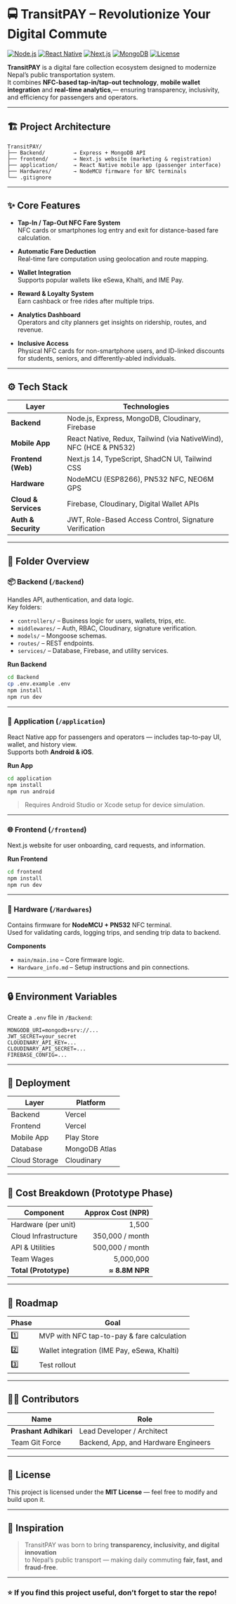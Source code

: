 # 🚍 TransitPAY – Revolutionize Your Digital Commute

[![Node.js](https://img.shields.io/badge/Node.js-18.x-brightgreen)](https://nodejs.org/)
[![React Native](https://img.shields.io/badge/React%20Native-0.7x-blue)](https://reactnative.dev/)
[![Next.js](https://img.shields.io/badge/Next.js-14-black)](https://nextjs.org/)
[![MongoDB](https://img.shields.io/badge/MongoDB-6.x-green)](https://www.mongodb.com/)
[![License](https://img.shields.io/badge/license-MIT-blue.svg)](LICENSE)

**TransitPAY** is a digital fare collection ecosystem designed to modernize Nepal’s public transportation system.  
It combines **NFC-based tap-in/tap-out technology**, **mobile wallet integration** and **real-time analytics**,— ensuring transparency, inclusivity, and efficiency for passengers and operators.

---

## 🏗️ Project Architecture

```
TransitPAY/
├── Backend/         → Express + MongoDB API
├── frontend/        → Next.js website (marketing & registration)
├── application/     → React Native mobile app (passenger interface)
├── Hardwares/       → NodeMCU firmware for NFC terminals
└── .gitignore
```

---

## ✨ Core Features

- **Tap-In / Tap-Out NFC Fare System**  
  NFC cards or smartphones log entry and exit for distance-based fare calculation.

- **Automatic Fare Deduction**  
  Real-time fare computation using geolocation and route mapping.

- **Wallet Integration**  
  Supports popular wallets like eSewa, Khalti, and IME Pay.

- **Reward & Loyalty System**  
  Earn cashback or free rides after multiple trips.

- **Analytics Dashboard**  
  Operators and city planners get insights on ridership, routes, and revenue.

- **Inclusive Access**  
  Physical NFC cards for non-smartphone users, and ID-linked discounts for students, seniors, and differently-abled individuals.

---

## ⚙️ Tech Stack

| Layer                | Technologies                                                      |
| -------------------- | ----------------------------------------------------------------- |
| **Backend**          | Node.js, Express, MongoDB, Cloudinary, Firebase                   |
| **Mobile App**       | React Native, Redux, Tailwind (via NativeWind), NFC (HCE & PN532) |
| **Frontend (Web)**   | Next.js 14, TypeScript, ShadCN UI, Tailwind CSS                   |
| **Hardware**         | NodeMCU (ESP8266), PN532 NFC, NEO6M GPS                           |
| **Cloud & Services** | Firebase, Cloudinary, Digital Wallet APIs                         |
| **Auth & Security**  | JWT, Role-Based Access Control, Signature Verification            |

---

## 🧩 Folder Overview

### 📦 Backend (`/Backend`)

Handles API, authentication, and data logic.  
Key folders:

- `controllers/` – Business logic for users, wallets, trips, etc.
- `middlewares/` – Auth, RBAC, Cloudinary, signature verification.
- `models/` – Mongoose schemas.
- `routes/` – REST endpoints.
- `services/` – Database, Firebase, and utility services.

**Run Backend**

```bash
cd Backend
cp .env.example .env
npm install
npm run dev
```

---

### 📱 Application (`/application`)

React Native app for passengers and operators — includes tap-to-pay UI, wallet, and history view.  
Supports both **Android & iOS**.

**Run App**

```bash
cd application
npm install
npm run android
```

> Requires Android Studio or Xcode setup for device simulation.

---

### 🌐 Frontend (`/frontend`)

Next.js website for user onboarding, card requests, and information.

**Run Frontend**

```bash
cd frontend
npm install
npm run dev
```

---

### 🔌 Hardware (`/Hardwares`)

Contains firmware for **NodeMCU + PN532** NFC terminal.  
Used for validating cards, logging trips, and sending trip data to backend.

**Components**

- `main/main.ino` – Core firmware logic.
- `Hardware_info.md` – Setup instructions and pin connections.

---

## 🔒 Environment Variables

Create a `.env` file in `/Backend`:

```env
MONGODB_URI=mongodb+srv://...
JWT_SECRET=your_secret
CLOUDINARY_API_KEY=...
CLOUDINARY_API_SECRET=...
FIREBASE_CONFIG=...
```

---

## 🚀 Deployment

| Layer         | Platform      |
| ------------- | ------------- |
| Backend       | Vercel        |
| Frontend      | Vercel        |
| Mobile App    | Play Store    |
| Database      | MongoDB Atlas |
| Cloud Storage | Cloudinary    |

---

## 🧾 Cost Breakdown (Prototype Phase)

| Component             | Approx Cost (NPR) |
| --------------------- | ----------------: |
| Hardware (per unit)   |             1,500 |
| Cloud Infrastructure  |   350,000 / month |
| API & Utilities       |   500,000 / month |
| Team Wages            |         5,000,000 |
| **Total (Prototype)** |    **≈ 8.8M NPR** |

---

## 📅 Roadmap

| Phase | Goal                                        |
| ----- | ------------------------------------------- |
| 1️⃣    | MVP with NFC tap-to-pay & fare calculation  |
| 2️⃣    | Wallet integration (IME Pay, eSewa, Khalti) |
| 3️⃣    | Test rollout                                |

---

## 👨‍💻 Contributors

| Name                  | Role                                 |
| --------------------- | ------------------------------------ |
| **Prashant Adhikari** | Lead Developer / Architect           |
| Team Git Force        | Backend, App, and Hardware Engineers |

---

## 📜 License

This project is licensed under the **MIT License** — feel free to modify and build upon it.

---

## 🧠 Inspiration

> TransitPAY was born to bring **transparency, inclusivity, and digital innovation**  
> to Nepal’s public transport — making daily commuting **fair, fast, and fraud-free**.

---

### ⭐ If you find this project useful, don’t forget to star the repo!
